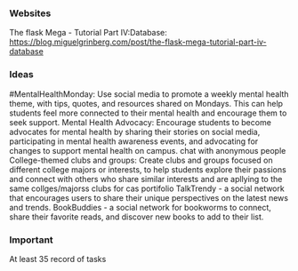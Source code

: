 ### Websites
The flask Mega - Tutorial Part IV:Database: https://blog.miguelgrinberg.com/post/the-flask-mega-tutorial-part-iv-database


### Ideas
#MentalHealthMonday: Use social media to promote a weekly mental health theme, with tips, quotes, and resources shared on Mondays. This can help students feel more connected to their mental health and encourage them to seek support.
Mental Health Advocacy: Encourage students to become advocates for mental health by sharing their stories on social media, participating in mental health awareness events, and advocating for changes to support mental health on campus.
chat with anonymous people
College-themed clubs and groups: Create clubs and groups focused on different college majors or interests, to help students explore their passions and connect with others who share similar interests and are apllying to the same collges/majorss
clubs for cas portifolio
TalkTrendy - a social network that encourages users to share their unique perspectives on the latest news and trends.
BookBuddies - a social network for bookworms to connect, share their favorite reads, and discover new books to add to their list.

### Important
At least 35 record of tasks
